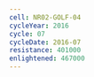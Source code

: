 ```yaml
---
cell: NR02-GOLF-04
cycleYear: 2016
cycle: 07
cycleDate: 2016-07
resistance: 401000
enlightened: 467000 
---
```

      
